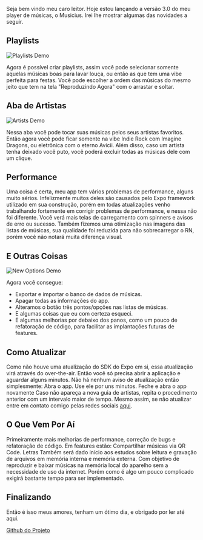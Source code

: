 Seja bem vindo meu caro leitor. Hoje estou lançando a versão 3.0 do meu player de músicas, o Musicius. Irei lhe mostrar algumas das novidades a seguir.

## Playlists
![Playlists Demo](/assents/playlists.gif)

Agora é possível criar playlists, assim você pode selecionar somente aquelas músicas boas para lavar louça, ou então as que tem uma vibe perfeita para festas. Você pode escolher a ordem das músicas do mesmo jeito que tem na tela "Reproduzindo Agora" com o arrastar e soltar.

## Aba de Artistas
![Artists Demo](/assents/artists.webp)

Nessa aba você pode tocar suas músicas pelos seus artistas favoritos. Então agora você pode ficar somente na vibe Indie Rock com Imagine Dragons, ou eletrônica com o eterno Avicii. Além disso, caso um artista tenha deixado você puto, você poderá excluir todas as músicas dele com um clique.

## Performance
Uma coisa é certa, meu app tem vários problemas de performance, alguns muito sérios. Infelizmente muitos deles são causados pelo Expo framework utilizado em sua construção, porém em todas atualizações venho trabalhando fortemente em corrigir problemas de performance, e  nessa não foi diferente. Você verá mais telas de carregamento com spinners e avisos de erro ou sucesso. Também fizemos uma otimização nas imagens das listas de músicas, sua qualidade foi reduzida para não sobrecarregar o RN, porém você não notará muita diferença visual.

## E Outras Coisas
![New Options Demo](/assents/new_options.webp)

Agora você consegue:
- Exportar e importar o banco de dados de músicas.
- Apagar todas as informações do app.
- Alteramos o botão três pontos/opções nas listas de músicas.
- E algumas coisas que eu com certeza esqueci.
- E algumas melhorias por debaixo dos panos, como um pouco de refatoração de código, para facilitar as implantações futuras de features.

## Como Atualizar
Como não houve uma atualização do SDK do Expo em si, essa atualização virá através do over-the-air. Então você só precisa abrir a aplicação e aguardar alguns minutos. Não há nenhum aviso de atualização então simplesmente:
Abra o app.
Use ele por uns minutos.
Feche e abra o app novamente
Caso não apareça a nova guia de artistas, repita o procedimento anterior com um intervalo maior de tempo. Mesmo assim, se não atualizar entre em contato comigo pelas redes sociais [aqui](https://gsbenevides2.vercel.app/#page_3).

## O Que Vem Por Aí
Primeiramente mais melhorias de performance, correção de bugs e refatoração de código. Em features estão:
Compartilhar músicas via QR Code.
Letras
Também será dado início aos estudos sobre leitura e gravação de arquivos em memória interna e memória externa. Com objetivo de reproduzir e baixar músicas na memória local do aparelho sem a necessidade de uso da internet. Porém como é algo um pouco complicado exigirá bastante tempo para ser implementado.

## Finalizando
Então é isso meus amores, tenham um ótimo dia, e obrigado por ler até aqui.

[Github do Projeto](https://github.com/gsbenevides2/musicius)
